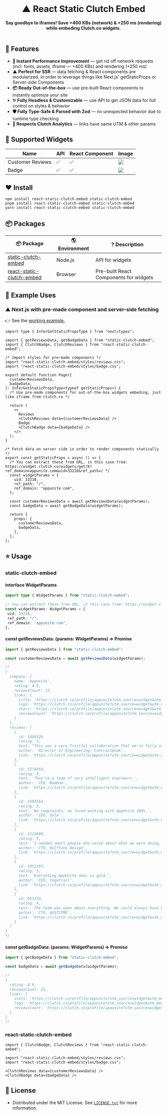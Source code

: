 <div align="center">

<br>
<h1 align="center">▲ React Static Clutch Embed </h1>

  <p align="center">
      <b>Say goodbye to iframes! Save +400 KBs (network) & +250 ms (rendering) while embeding Clutch.co widgets.</b>
    <br>
    <br>
  </p>
</div>

## 🦄 Features

- **💨 Instant Performance Improvement** — get rid off network requests (incl. fonts, assets, iframe — +400 KBs) and rendering (+250 ms)
- **▲ Perfect for SSR** — data fetching & React components are modularized, in order to leverage things like Next.js' getStaticProps or Server-side Components
- **📦 Ready Out-of-the-box** — use pre-built React components to instantly optimize your site
- **✨ Fully Headless & Customizable** — use API to get JSON data for full control on styles & behavior
- **🛡️ Fully Type-Safe & Parsed with Zod** — no unexpected behavior due to runtime type checking
- **🔗 Respects Clutch Analytics** — links have same UTM & other params

## 🔗 Supported Widgets

| Name | API | React Component | Image |
|-----|------|-----------------|-------|
| Customer Reviews | ✅ | ✅ | ![](https://github.com/konhi/react-static-clutch-embed/assets/61631665/ed718776-9dc6-441a-9f56-7550c88001cc) |
| Badge | ✅ | ✅ | ![](https://github.com/konhi/react-static-clutch-embed/assets/61631665/01e68bc1-d6e1-45fa-9d2c-bdec05335568) |

## ❤️ Install
```
npm install react-static-clutch-embed static-clutch-embed
pnpm install react-static-clutch-embed static-clutch-embed
yarn install react-static-clutch-embed static-clutch-embed
```

## 📦 Packages 
| 📦 Package | 🌎 Environment | ? Description |
|----------|----------|--------------|
| [static-clutch-embed](https://www.npmjs.com/package/static-clutch-embed) | Node.js | API for widgets |
| [react-static-clutch-embed](https://www.npmjs.com/package/react-static-clutch-embed) | Browser | Pre-built React Components for widgets |

## 🤖 Example Uses

### ▲ Next.js with pre-made component and server-side fetching

👉 See the [working example.](https://react-static-clutch-embed-web.vercel.app/)

```tsx
import type { InferGetStaticPropsType } from "next/types";

import { getReviewsData, getBadgeData } from "static-clutch-embed";
import { ClutchBadge, ClutchReviews } from "react-static-clutch-embed";

/* Import styles for pre-made components */
import "react-static-clutch-embed/styles/reviews.css";
import "react-static-clutch-embed/styles/badge.css";

export default function Page({
  customerReviewsData,
  badgeData,
}: InferGetStaticPropsType<typeof getStaticProps>) {
  /* Use pre-made components for out-of-the-box widgets embeding, just like iframe from clutch.co */

  return (
    <>
      Reviews
      <ClutchReviews data={customerReviewsData} />
      Badge
      <ClutchBadge data={badgeData} />
    </>
  );
}

/* Fetch data on server side in order to render components statically */
export const getStaticProps = async () => {
  /* You can extract these from URL, in this case from: https://widget.clutch.co/widgets/get/8?ref_domain=appunite.com&uid=33218&ref_path=/ */
  const widgetParams = {
    uid: 33218,
    ref_path: "/",
    ref_domain: "appunite.com",
  };

  const customerReviewsData = await getReviewsData(widgetParams);
  const badgeData = await getBadgeData(widgetParams);

  return {
    props: {
      customerReviewsData,
      badgeData,
    },
  };
};
```

## ⭐️ Usage

### static-clutch-embed
#### interface WidgetParams
```ts
import type { WidgetParams } from "static-clutch-embed";

// You can extract these from URL, in this case from: https://widget.clutch.co/widgets/get/8?ref_domain=appunite.com&uid=33218&ref_path=/
const widgetParams: WidgetParams = {
 uid: 33218,
 ref_path: "/",
 ref_domain: "appunite.com",
};
```
#### const getReviewsData: (params: WidgetParams) => Promise<ReviewsWidgetData>

```ts
import { getReviewsData } from "static-clutch-embed";

const customerReviewsData = await getReviewsData(widgetParams);

/*
{
  company: {
    name: 'AppUnite',
    rating: 4.9,
    reviewsCount: 15,
    links: {
      title: 'https://clutch.co/profile/appunite?utm_source=widget&utm_medium=8&utm_campaign=widget&utm_content=title&utm_term=appunite.com#summary',
      logo: 'https://clutch.co/profile/appunite?utm_source=widget&utm_medium=3&utm_campaign=widget&utm_content=stars&utm_term=appunite.com#logo',
      stars: 'https://clutch.co/profile/appunite?utm_source=widget&utm_medium=8&utm_campaign=widget&utm_content=stars&utm_term=appunite.com#reviews',
      reviewsCount: 'https://clutch.co/profile/appunite?utm_source=widget&utm_medium=8&utm_campaign=widget&utm_content=num_reviews&utm_term=appunite.com#reviews'
    }
  },
  reviews: [
    {
      id: 1999329,
      rating: 5,
      text: "This was a very fruitful collaboration that we're fully satisfied with.",
      author: 'Director of Engineering, Contractbook',
      link: 'https://clutch.co/profile/appunite?utm_source=widget&utm_medium=8&utm_campaign=widget&utm_content=testimonial&utm_term=appunite.com#reviews#review-1999329'
    },
    {
      id: 1574954,
      rating: 5,
      text: 'They’re a team of very intelligent engineers.',
      author: 'CEO, Bamboo',
      link: 'https://clutch.co/profile/appunite?utm_source=widget&utm_medium=8&utm_campaign=widget&utm_content=testimonial&utm_term=appunite.com#reviews#review-1574954'
    },
    {
      id: 1503564,
      rating: 5,
      text: 'No complaints, we loved working with AppUnite 100%.',
      author: 'CEO, Solo ',
      link: 'https://clutch.co/profile/appunite?utm_source=widget&utm_medium=8&utm_campaign=widget&utm_content=testimonial&utm_term=appunite.com#reviews#review-1503564'
    },
    {
      id: 1113680,
      rating: 5,
      text: 'I needed smart people who cared about what we were doing, and they delivered.',
      author: 'CTO, Halftone Design',
      link: 'https://clutch.co/profile/appunite?utm_source=widget&utm_medium=8&utm_campaign=widget&utm_content=testimonial&utm_term=appunite.com#reviews#review-1113680'
    },
    {
      id: 1052297,
      rating: 5,
      text: 'Everything AppUnite does is gold.',
      author: 'CEO, Yogatrail',
      link: 'https://clutch.co/profile/appunite?utm_source=widget&utm_medium=8&utm_campaign=widget&utm_content=testimonial&utm_term=appunite.com#reviews#review-1052297'
    },
    {
      id: 951374,
      rating: 4,
      text: 'The team was open about everything. We could always have honest conversations with them.',
      author: 'CTO, ASSISTME',
      link: 'https://clutch.co/profile/appunite?utm_source=widget&utm_medium=8&utm_campaign=widget&utm_content=testimonial&utm_term=appunite.com#reviews#review-951374'
    }
  ]
}
*/
```

#### const getBadgeData: (params: WidgetParams) => Promise<BadgeWidgetData>
```ts
import { getBadgeData } from "static-clutch-embed";

const badgeData = await getBadgeData(widgetParams);

/*
{
  rating: 4.9,
  reviewsCount: 15,
  links: {
    stars: 'https://clutch.co/profile/appunite?utm_source=widget&utm_medium=2&utm_campaign=widget&utm_content=stars&utm_term=appunite.com#reviews',
    logo: 'https://clutch.co/profile/appunite?utm_source=widget&utm_medium=2&utm_campaign=widget&utm_content=logo&utm_term=appunite.com',
    reviewsCount: 'https://clutch.co/profile/appunite?utm_source=widget&utm_medium=2&utm_campaign=widget&utm_content=num_reviews&utm_term=appunite.com#reviews'
  }
}
*/
```

### react-static-clutch-embed

```tsx
import { ClutchBadge, ClutchReviews } from "react-static-clutch-embed";

import "react-static-clutch-embed/styles/reviews.css";
import "react-static-clutch-embed/styles/badge.css";

<ClutchReviews data={customerReviewsData} />
<ClutchBadge data={badgeData} />
```

## 📜 License

- Distributed under the MIT License. See [`LICENSE.txt`](https://github.com/konhi/react-static-clutch-embed/blob/main/LICENSE) for more information.
